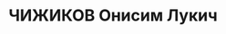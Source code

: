 ---
title: ЧИЖИКОВ Онисим Лукич
description: "Род. в 1891. \n  Обв. по ст. 58-2, 8, 11. Приговор: ВК ВС СССР, 25.01.1938\
  \ – 10 лет тюр. закл."
---